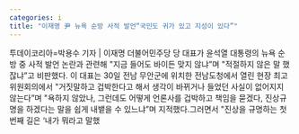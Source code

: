 ```yaml
---
categories: i
title: "이재명 尹 뉴욕 순방 사적 발언“국민도 귀가 있고 지성이 있다”"
---
```

투데이코리아=박용수 기자 | 이재명 더불어민주당 당 대표가 윤석열 대통령의 뉴욕 순방 중 사적 발언 논란과 관련해 "지금 들어도 바이든 맞지 않냐”며 "적절하지 않은 말 했잖냐”고 비판했다. 이 대표는 30일 전남 무안군에 위치한 전남도청에서 열린 현장 최고위원회의에서 "거짓말하고 겁박한다고 해서 생각이 바뀌거나 들었던 사실이 없어지지 않는다”며 "욕하지 않았나, 그런데도 어떻게 언론사를 겁박하고 책임을 묻겠다, 진상규명을 하겠다는 말을 쉽게 내뱉을 수 있느냐”며 지적했다.그러면서 "진상을 규명하는 첫 번째 길은 ‘내가 뭐라고 말했